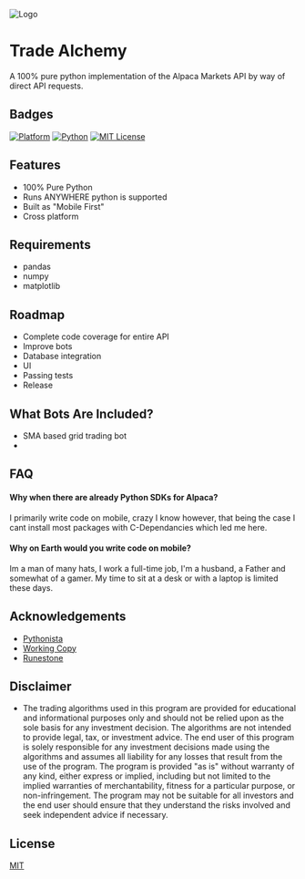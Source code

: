 
![Logo](https://i.postimg.cc/65pf0z9R/logo.jpg)


# Trade Alchemy

A 100% pure python implementation of the Alpaca Markets API by way of direct API requests.


## Badges

[![Platform](https://img.shields.io/badge/Cross%20Platform-iOS%20%7C%20Android%20%7C%20Win%20%7C%20Linux%20%7C%20macOS-blue)](https://github.com/AltKrypto)
[![Python](https://img.shields.io/badge/Language-Python-green)](https://github.com/AltKrypto)
[![MIT License](https://img.shields.io/badge/License-MIT-green.svg)](https://github.com/AltKrypto)

## Features

- 100% Pure Python
- Runs ANYWHERE python is supported
- Built as "Mobile First"
- Cross platform

## Requirements
- pandas
- numpy
- matplotlib

## Roadmap

- Complete code coverage for entire API
- Improve bots
- Database integration
- UI
- Passing tests
- Release

## What Bots Are Included?

- SMA based grid trading bot
- 

## FAQ

#### Why when there are already Python SDKs for Alpaca?

I primarily write code on mobile, crazy I know however, that being the case I cant install most packages with C-Dependancies which led me here.

#### Why on Earth would you write code on mobile?

Im a man of many hats, I work a full-time job, I'm a husband, a Father and somewhat of a gamer. My time to sit at a desk or with a laptop is limited these days. 


## Acknowledgements

 - [Pythonista](http://www.omz-software.com/pythonista/)
 - [Working Copy](https://workingcopyapp.com/)
 - [Runestone](https://runestone.app/)


## Disclaimer

-  The trading algorithms used in this program are provided for educational and informational purposes only and should not be relied upon as the sole basis for any investment decision. The algorithms are not intended to provide legal, tax, or investment advice. The end user of this program is solely responsible for any investment decisions made using the algorithms and assumes all liability for any losses that result from the use of the program. The program is provided "as is" without warranty of any kind, either express or implied, including but not limited to the implied warranties of merchantability, fitness for a particular purpose, or non-infringement. The program may not be suitable for all investors and the end user should ensure that they understand the risks involved and seek independent advice if necessary.

## License

[MIT](https://choosealicense.com/licenses/mit/)

